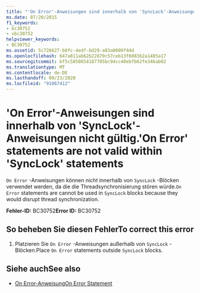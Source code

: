 ```yaml
---
title: "'On Error'-Anweisungen sind innerhalb von 'SyncLock'-Anweisungen nicht gültig."
ms.date: 07/20/2015
f1_keywords:
- bc30752
- vbc30752
helpviewer_keywords:
- BC30752
ms.assetid: 5c726627-b0fc-4edf-bd29-a83a0009f44d
ms.openlocfilehash: 647a811ab62b22870c57ceb13f6083b2a1485a17
ms.sourcegitcommit: bf5c5850654187705bc94cc40ebfb62fe346ab02
ms.translationtype: MT
ms.contentlocale: de-DE
ms.lasthandoff: 09/23/2020
ms.locfileid: "91067412"
---
```

# <a name="on-error-statements-are-not-valid-within-synclock-statements"></a><span data-ttu-id="1613d-102">'On Error'-Anweisungen sind innerhalb von 'SyncLock'-Anweisungen nicht gültig.</span><span class="sxs-lookup"><span data-stu-id="1613d-102">'On Error' statements are not valid within 'SyncLock' statements</span></span>

<span data-ttu-id="1613d-103">`On Error` -Anweisungen können nicht innerhalb von `SyncLock` -Blöcken verwendet werden, da die die Threadsynchronisierung stören würde.</span><span class="sxs-lookup"><span data-stu-id="1613d-103">`On Error` statements are cannot be used in `SyncLock` blocks because they would disrupt thread synchronization.</span></span>  
  
 <span data-ttu-id="1613d-104">**Fehler-ID:** BC30752</span><span class="sxs-lookup"><span data-stu-id="1613d-104">**Error ID:** BC30752</span></span>  
  
## <a name="to-correct-this-error"></a><span data-ttu-id="1613d-105">So beheben Sie diesen Fehler</span><span class="sxs-lookup"><span data-stu-id="1613d-105">To correct this error</span></span>  
  
1. <span data-ttu-id="1613d-106">Platzieren Sie `On Error` -Anweisungen außerhalb von `SyncLock` -Blöcken.</span><span class="sxs-lookup"><span data-stu-id="1613d-106">Place `On Error` statements outside `SyncLock` blocks.</span></span>  
  
## <a name="see-also"></a><span data-ttu-id="1613d-107">Siehe auch</span><span class="sxs-lookup"><span data-stu-id="1613d-107">See also</span></span>

- [<span data-ttu-id="1613d-108">On Error-Anweisung</span><span class="sxs-lookup"><span data-stu-id="1613d-108">On Error Statement</span></span>](../language-reference/statements/on-error-statement.md)
